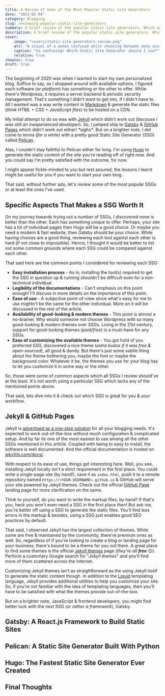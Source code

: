 ```yaml
---
title: A Review of Some of the Most Popular Static Site Generators
date: "2021-02-04"
category: Blogging
slug: reviewing-popular-static-site-generators
summary: A brief review of the popular static site generators. Which one should you use, why & much more.
description: A brief review of the popular static site generators. Which one should you use, why & much more.
cover:
    image: "covers/static-site-generators-review.png"
    alt: "A visual of a woman confused while choosing between many available SSGs."
    caption: "So confusing! Which Static Site Generator should I use?"
    relative: true
showtoc: true
draft: true
---
```


The beginning of 2020 was when I wanted to start my own personalized blog. Suffice to say, as I shopped around with available options, I figured each software (_or platform_) has something or the other to offer. While there's Wordpress, it requires a server backend & periodic security management. That's something I didn't want to get into, if I didn't have to. All I wanted was a way write content in [Markdown][Markdown] & generate the static files (_think HTML + CSS + JavaScript files_) to be hosted on a CDN.

My initial attempt to do so was with [Jekyll][Jekyll] which didn't work out (_because I was still an inexperienced developer_). So, I jumped ship to [Gatsby][Gatsby] & [GitHub Pages][GitHub Pages] which didn't work out either! _\*sighs\*_. But on a brighter note, I did come to terms (_for a while_) with a pretty good Static Site Generator (SSG) called [Pelican][pelican].

Alas, I couldn't stay faithful to Pelican either for long. I'm using [Hugo][hugo] to generate the static content of the site you're reading off of right now. And you could say I'm pretty satisfied with the outcome, for now.

I might appear fickle-minded to you but rest assured, the lessons I learnt might be useful for you if you want to start your own blog.

That said, without further ado, let's review some of the most popular SSGs or at least the ones I've used.

## Specific Aspects That Makes a SSG Worth It

On my journey towards trying out a number of SSGs, I discovered none is better than the other. Each has something unique to offer. Perhaps, your site has a lot of individual pages then Hugo will be a good choice. Or maybe you need a modern & fast website, then Gatsby should be your choice. While having choices are a good thing, reviewing each tool against each other is hard (if not close to impossible). Hence, I thought it would be better to list out some common grounds where each SSG could be compared against each other.

That said here are the common points I considered for reviewing each SSG:

- **Easy installation process** - As in, installing the tool(s) required to get the SSG in question up & running shouldn't be difficult even for a non-technical individual.
- **Legibility of the documentations** - Can't emphasis on this point enough! I'll discuss in more details on the importance of this point.
- **Ease of use** - A subjective point-of-view since what's easy for me to use mightn't be the same for the other individual. More on it will be discussed in the rest of the article.
- **Availability of good-looking & modern themes** - This point is almost a no-brainer. Why would someone not choose Wordpress with so many good-looking & modern themes over SSGs. Living in the 21st century, support for good-looking themes (_paid/free_) is a must-have for any SSGs.
- **Ease of customizing the available themes** - You got hold of you preferred SSG, discovered a nice theme (_extra kudos if it was free & open-sourced_), all good & dandy. But there's just some subtle thing about the theme bothering you, maybe the font or maybe the background color. Whatever it be, the themes you use for your blog has to let you customize it in some way or the other.

So, those were some of common aspects which all SSGs I review should've at the least. It's not worth using a particular SSG which lacks any of the mentioned points above.

That said, lets dive into it & check out which SSG is great for you & your workflow.

## Jekyll & GitHub Pages

Jekyll is [advertised as a one-stop solution][GitHub Pages Docs] for all your blogging needs. It's expected to work out-of-the-box without much configuration & complicated setup. And by far its one of the most easiest to use among all the other SSGs mentioned in this article. Coupled with being to easy to install, the software is well documented. And the official documentation is hosted on [jekyllrb.com/docs/][Jekyll Docs].

With respect to its ease of use, things get interesting here. Well, you see, installing Jekyll locally isn't a strict requirement in the first place. You could write a single-page site (by hand!), save it as `index.html`, push it to a remote repository named `https://<YOUR-USERNAME>.github.io` & GitHub will serve your site powered by Jekyll themes. Check out the official [GitHub Page][GitHub Pages] landing page for more clarification on the same.

Think to yourself, do you want to write the markup files, by hand? If that's you, heck you won't even need a SSG in the first place then! But ask me, you're better off using a SSG to generate the static files. You'll find less errors in the markup & besides, using a SSG just enables good SEO practices by default.

That said, I observed Jekyll has the largest collection of themes. While some are free & maintained by the community, there're premium ones as well. So, regardless of if you're looking to create a blog or landing page for your business, there's bound to be a theme for you out there. A great place to find some themes is the official [Jekyll themes][Jekyll Themes] page (_they're all **free**_ :wink:). Perform a customary Google search for "_Jekyll themes_" and you'll find more of them scattered across the Internet.

Customizing Jekyll themes isn't as straightforward as the using Jekyll itself to generate the static content though. In addition to the [Liquid][Liquid] templating language, Jekyll provides additional utilities to help you customize your site. So, if you're not familiar with the idea of templating languages, then you'll have to be satisfied with what the themes provide out-of-the-box.

But on a brighter note, JavaScript & frontend developers, you might find better luck with the next SSG (_or rather a framework_), Gatsby.

## Gatsby: A React.js Framework to Build Static Sites

## Pelican: A Static Site Generator Built With Python

## Hugo: The Fastest Static Site Generator Ever Created

## Final Thoughts

<!-- Reference Links -->
<!-- * Landing Pages -->
[Liquid]: https://shopify.github.io/liquid/
[Markdown]: https://www.markdownguide.org/
[Jekyll]: https://jekyllrb.com/
[Gatsby]: https://www.gatsbyjs.com/
[GitHub Pages]: https://pages.github.com/
[Pelican]: https://blog.getpelican.com/
[Hugo]: https://gohugo.io/
<!-- * Documentations -->
[GitHub Pages Docs]: https://docs.github.com/en/github/working-with-github-pages/setting-up-a-github-pages-site-with-jekyll
[Jekyll Docs]: https://jekyllrb.com/docs/
[Jekyll Themes]: https://jekyllrb.com/docs/themes/
